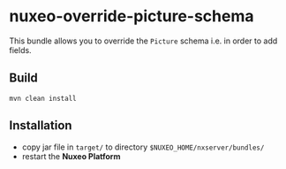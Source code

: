 # nuxeo-override-picture-schema

This bundle allows you to override the `Picture` schema i.e. in order to add fields.

## Build

```
mvn clean install
```

## Installation

- copy jar file in `target/` to directory `$NUXEO_HOME/nxserver/bundles/`
- restart the **Nuxeo Platform**

